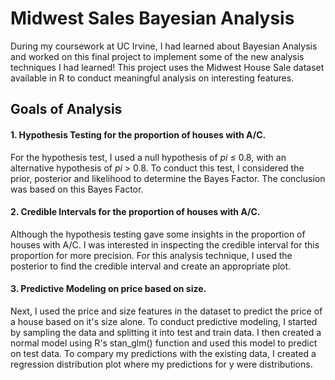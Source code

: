 # Midwest Sales Bayesian Analysis

During my coursework at UC Irvine, I had learned about Bayesian Analysis and 
worked on this final project to implement some of the new analysis techniques I
had learned! This project uses the Midwest House Sale dataset available in R to 
conduct meaningful analysis on interesting features.

## Goals of Analysis

#### 1. Hypothesis Testing for the proportion of houses with A/C.
For the hypothesis test, I used a null hypothesis of $pi$ $\leq$ 0.8, with an 
alternative hypothesis of $pi$ $>$ 0.8. To conduct this test, I considered the
prior, posterior and likelihood to determine the Bayes Factor. The conclusion
was based on this Bayes Factor.

#### 2. Credible Intervals for the proportion of houses with A/C.
Although the hypothesis testing gave some insights in the proportion of houses 
with A/C. I was interested in inspecting the credible interval for this 
proportion for more precision. For this analysis technique, I used the posterior
to find the credible interval and create an appropriate plot.

#### 3. Predictive Modeling on price based on size.
Next, I used the price and size features in the dataset to predict the price 
of a house based on it's size alone. To conduct predictive modeling, I started
by sampling the data and splitting it into test and train data. I then created 
a normal model using R's stan_glm() function and used this model to predict on 
test data. To compary my predictions with the existing data, I created a 
regression distribution plot where my predictions for y were distributions.